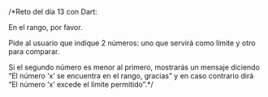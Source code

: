 /*Reto del día 13 con Dart:

En el rango, por favor.

Pide al usuario que indique 2 números: 
uno que servirá como límite y otro para comparar.

Si el segundo número es menor al primero, 
mostrarás un mensaje diciendo 
“El número ‘x’ se encuentra en el rango, gracias”
y en caso contrario dirá 
“El número ‘x’ excede el límite permitido”.*/